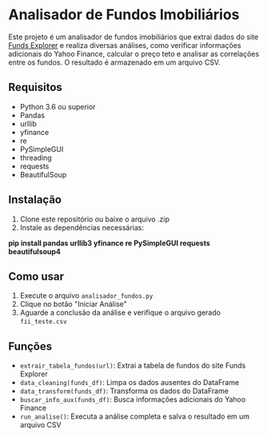 # Analisador de Fundos Imobiliários

Este projeto é um analisador de fundos imobiliários que extrai dados do site [Funds Explorer](https://www.fundsexplorer.com.br/ranking) e realiza diversas análises, como verificar informações adicionais do Yahoo Finance, calcular o preço teto e analisar as correlações entre os fundos. O resultado é armazenado em um arquivo CSV.

## Requisitos

- Python 3.6 ou superior
- Pandas
- urllib
- yfinance
- re
- PySimpleGUI
- threading
- requests
- BeautifulSoup

## Instalação

1. Clone este repositório ou baixe o arquivo .zip
2. Instale as dependências necessárias:

**pip install pandas urllib3 yfinance re PySimpleGUI requests beautifulsoup4**

## Como usar

1. Execute o arquivo `analisador_fundos.py`
2. Clique no botão "Iniciar Análise"
3. Aguarde a conclusão da análise e verifique o arquivo gerado `fii_teste.csv`

## Funções

- `extrair_tabela_fundos(url)`: Extrai a tabela de fundos do site Funds Explorer
- `data_cleaning(funds_df)`: Limpa os dados ausentes do DataFrame
- `data_transform(funds_df)`: Transforma os dados do DataFrame
- `buscar_info_aux(funds_df)`: Busca informações adicionais do Yahoo Finance
- `run_analise()`: Executa a análise completa e salva o resultado em um arquivo CSV